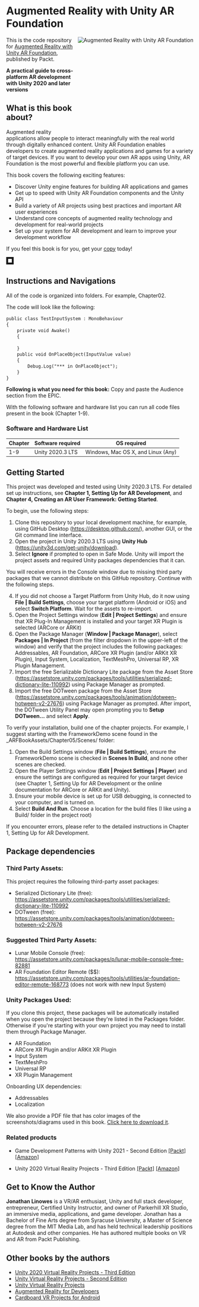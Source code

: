 # Augmented Reality with Unity AR Foundation

<a href="https://www.packtpub.com/product/augmented-reality-with-unity-ar-foundation/9781838982591"><img src="https://static.packt-cdn.com/products/9781838982591/cover/smaller" alt="Augmented Reality with Unity AR Foundation" height="256px" align="right"></a>

This is the code repository for [Augmented Reality with Unity AR Foundation](https://www.packtpub.com/product/augmented-reality-with-unity-ar-foundation/9781838982591), published by Packt.

**A practical guide to cross-platform AR development with Unity 2020 and later versions**

## What is this book about?
Augmented reality applications allow people to interact meaningfully with the real world through digitally enhanced content. Unity AR Foundation enables developers to create augmented reality applications and games for a variety of target devices. If you want to develop your own AR apps using Unity, AR Foundation is the most powerful and flexible platform you can use.

This book covers the following exciting features: 
* Discover Unity engine features for building AR applications and games
* Get up to speed with Unity AR Foundation components and the Unity API
* Build a variety of AR projects using best practices and important AR user experiences
* Understand core concepts of augmented reality technology and development for real-world projects
* Set up your system for AR development and learn to improve your development workflow

If you feel this book is for you, get your [copy](https://www.amazon.com/dp/) today!

<a href="https://www.packtpub.com/?utm_source=github&utm_medium=banner&utm_campaign=GitHubBanner"><img src="https://raw.githubusercontent.com/PacktPublishing/GitHub/master/GitHub.png" 
alt="https://www.packtpub.com/" border="5" /></a>


## Instructions and Navigations
All of the code is organized into folders. For example, Chapter02.

The code will look like the following:
```
public class TestInputSystem : MonoBehaviour
{
    private void Awake()
    {
        
    }
    public void OnPlaceObject(InputValue value)
    {
        Debug.Log("*** in OnPlaceObject");
    }
}
```

**Following is what you need for this book:**
Copy and paste the Audience section from the EPIC.

With the following software and hardware list you can run all code files present in the book (Chapter 1-9).

### Software and Hardware List

| Chapter  | Software required                   | OS required                        |
| -------- | ------------------------------------| -----------------------------------|
| 1-9       |  Unity 2020.3 LTS                 | Windows, Mac OS X, and Linux (Any) |


## Getting Started

This project was developed and tested using Unity 2020.3 LTS. For detailed set up instructions, see **Chapter 1, Setting Up for AR Development**, and **Chapter 4, Creating an AR User Framework: Getting Started**.

To begin, use the following steps:

1. Clone this repository to your local development machine, for example, using GitHub Desktop (https://desktop.github.com/), another GUI, or the Git command line interface.
2. Open the project in Unity 2020.3 LTS using **Unity Hub** (https://unity3d.com/get-unity/download).
3. Select **Ignore** if prompted to open in Safe Mode. Unity will import the project assets and required Unity packages dependencies that it can.

You will receive errors in the Console window due to missing third party packages that we cannot distribute on this GitHub repository. Continue with the following steps.

4. If you did not choose a Target Platform from Unity Hub, do it now using **File | Build Settings**, choose your target platform (Android or iOS) and select **Switch Platform**. Wait for the assets to re-import.
5. Open the Project Settings window (**Edit | Project Settings**) and ensure that XR Plug-In Management is installed and your target XR Plugin is selected (ARCore or ARKit)
6. Open the Package Manager (**Window | Package Manager**), select **Packages | In Project** (from the filter dropdown in the upper-left of the window) and verify that the project includes the following packages: Addressables, AR Foundation, ARCore XR Plugin (and/or ARKit XR Plugin), Input System, Localization, TextMeshPro, Universal RP, XR Plugin Management.
7. Import the free Serializable Dictionary Lite package from the Asset Store (https://assetstore.unity.com/packages/tools/utilities/serialized-dictionary-lite-110992) using Package Manager as prompted.
8. Import the free DOTween package from the Asset Store (https://assetstore.unity.com/packages/tools/animation/dotween-hotween-v2-27676) using Package Manager as prompted. After import, the DOTween Utility Panel may open prompting you to **Setup DOTween...** and select **Apply**.

To verify your installation, build one of the chapter projects. For example, I suggest starting with the FrameworkDemo scene found in the \_ARFBookAssets/Chapter05/Scenes/ folder:

1. Open the Build Settings window (**File | Build Settings**), ensure the FrameworkDemo scene is checked in **Scenes In Build**, and none other scenes are checked.
2. Open the Player Settings window (**Edit | Project Settings | Player**) and ensure the settings are configured as required for your target device (see Chapter 1, Setting Up for AR Development or the online documentation for ARCore or ARKit and Unity).
3. Ensure your mobile device is set up for USB debugging, is connected to your computer, and is turned on.
4. Select **Build And Run**. Choose a location for the build files (I like using a Build/ folder in the project root)

If you encounter errors, please refer to the detailed instructions in Chapter 1, Setting Up for AR Development.

## Package dependencies

### Third Party Assets:

This project requires the following third-party asset packages:

- Serialized Dictionary Lite (free): https://assetstore.unity.com/packages/tools/utilities/serialized-dictionary-lite-110992
- DOTween (free): https://assetstore.unity.com/packages/tools/animation/dotween-hotween-v2-27676

### Suggested Third Party Assets:

- Lunar Mobile Console (free): https://assetstore.unity.com/packages/p/lunar-mobile-console-free-82881
- AR Foundation Editor Remote ($$): https://assetstore.unity.com/packages/tools/utilities/ar-foundation-editor-remote-168773 (does not work with new Input System)

### Unity Packages Used:

If you clone this project, these packages will be automatically installed when you open the project because they're listed in the Packages folder. Otherwise if you're starting with your own project you may need to install them through Package Manager.

- AR Foundation
- ARCore XR Plugin and/or ARKit XR Plugin
- Input System
- TextMeshPro
- Universal RP
- XR Plugin Management

Onboarding UX dependencies:

- Addressables
- Localization


We also provide a PDF file that has color images of the screenshots/diagrams used in this book. [Click here to download it](https://static.packt-cdn.com/downloads/9781838982591_ColorImages.pdf).

### Related products <Other books you may enjoy>
* Game Development Patterns with Unity 2021 - Second Edition [[Packt]](https://www.packtpub.com/product/unity-2020-virtual-reality-projects-third-edition/9781839217333) [[Amazon]](https://www.amazon.com/dp/1800200811)

* Unity 2020 Virtual Reality Projects - Third Edition [[Packt]](https://www.packtpub.com/product/unity-2020-virtual-reality-projects-third-edition/9781839217333) [[Amazon]](https://www.amazon.com/dp/1839217332)

## Get to Know the Author
**Jonathan Linowes**
is a VR/AR enthusiast, Unity and full stack developer, entrepreneur, Certified Unity Instructor, and owner of Parkerhill XR Studio, an immersive media, applications, and game developer. Jonathan has a Bachelor of Fine Arts degree from Syracuse University, a Master of Science degree from the MIT Media Lab, and has held technical leadership positions at Autodesk and other companies. He has authored multiple books on VR and AR from Packt Publishing.

## Other books by the authors
* [Unity 2020 Virtual Reality Projects - Third Edition](https://www.packtpub.com/product/unity-2020-virtual-reality-projects-third-edition/9781839217333)	
* [Unity Virtual Reality Projects - Second Edition](https://www.packtpub.com/product/unity-virtual-reality-projects-second-edition/9781788478809)
* [Unity Virtual Reality Projects](https://www.packtpub.com/product/unity-virtual-reality-projects/9781783988556)
* [Augmented Reality for Developers](https://www.packtpub.com/product/augmented-reality-for-developers/9781787286436)
* [Cardboard VR Projects for Android](https://www.packtpub.com/product/cardboard-vr-projects-for-android/9781785887871)

